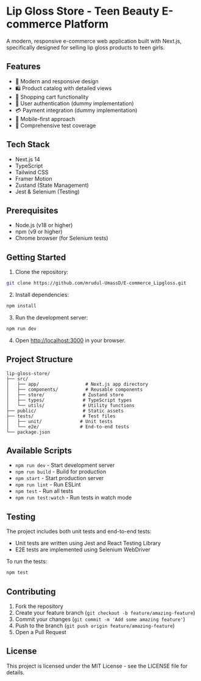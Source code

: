 # Lip Gloss Store - Teen Beauty E-commerce Platform

A modern, responsive e-commerce web application built with Next.js, specifically designed for selling lip gloss products to teen girls.

## Features

- 🎨 Modern and responsive design
- 🛍️ Product catalog with detailed views
- 🛒 Shopping cart functionality
- 👤 User authentication (dummy implementation)
- 💳 Payment integration (dummy implementation)
- 📱 Mobile-first approach
- 🧪 Comprehensive test coverage

## Tech Stack

- Next.js 14
- TypeScript
- Tailwind CSS
- Framer Motion
- Zustand (State Management)
- Jest & Selenium (Testing)

## Prerequisites

- Node.js (v18 or higher)
- npm (v9 or higher)
- Chrome browser (for Selenium tests)

## Getting Started

1. Clone the repository:
```bash
git clone https://github.com/mrudul-UmassD/E-commerce_Lipgloss.git

```

2. Install dependencies:
```bash
npm install
```

3. Run the development server:
```bash
npm run dev
```

4. Open [http://localhost:3000](http://localhost:3000) in your browser.

## Project Structure

```
lip-gloss-store/
├── src/
│   ├── app/                 # Next.js app directory
│   ├── components/          # Reusable components
│   ├── store/              # Zustand store
│   ├── types/              # TypeScript types
│   └── utils/              # Utility functions
├── public/                 # Static assets
├── tests/                  # Test files
│   ├── unit/              # Unit tests
│   └── e2e/               # End-to-end tests
└── package.json
```

## Available Scripts

- `npm run dev` - Start development server
- `npm run build` - Build for production
- `npm start` - Start production server
- `npm run lint` - Run ESLint
- `npm test` - Run all tests
- `npm run test:watch` - Run tests in watch mode

## Testing

The project includes both unit tests and end-to-end tests:

- Unit tests are written using Jest and React Testing Library
- E2E tests are implemented using Selenium WebDriver

To run the tests:
```bash
npm test
```

## Contributing

1. Fork the repository
2. Create your feature branch (`git checkout -b feature/amazing-feature`)
3. Commit your changes (`git commit -m 'Add some amazing feature'`)
4. Push to the branch (`git push origin feature/amazing-feature`)
5. Open a Pull Request

## License

This project is licensed under the MIT License - see the LICENSE file for details. 